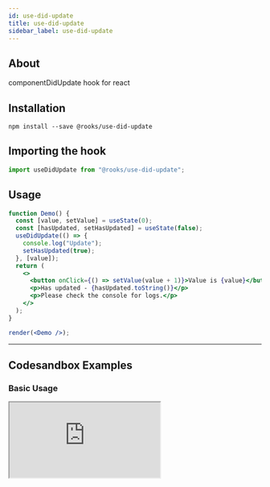```yaml
---
id: use-did-update
title: use-did-update
sidebar_label: use-did-update
---
```



   

## About

componentDidUpdate hook for react

## Installation

    npm install --save @rooks/use-did-update

## Importing the hook

```javascript
import useDidUpdate from "@rooks/use-did-update";
```

## Usage

```jsx
function Demo() {
  const [value, setValue] = useState(0);
  const [hasUpdated, setHasUpdated] = useState(false);
  useDidUpdate(() => {
    console.log("Update");
    setHasUpdated(true);
  }, [value]);
  return (
    <>
      <button onClick={() => setValue(value + 1)}>Value is {value}</button>
      <p>Has updated - {hasUpdated.toString()}</p>
      <p>Please check the console for logs.</p>
    </>
  );
}

render(<Demo />);
```


---

## Codesandbox Examples

### Basic Usage

<iframe 
    src="https://codesandbox.io/embed/brave-jones-fffzw?expanddevtools=1&fontsize=14&hidenavigation=1&module=%2Fsrc%2FApp.js&moduleview=1&theme=dark"
    style={{
        width: "100%",
        height: 500,
        border: 0,
        borderRadius: 4,
        overflow: "hidden"
    }}
    title="brave-jones-fffzw"
    allow="accelerometer; ambient-light-sensor; camera; encrypted-media; geolocation; gyroscope; hid; microphone; midi; payment; usb; vr; xr-spatial-tracking"
    sandbox="allow-forms allow-modals allow-popups allow-presentation allow-same-origin allow-scripts" 
/>
    



## Join Bhargav's discord server
You can click on the floating discord icon at the bottom right of the screen and talk to us in our server.

    